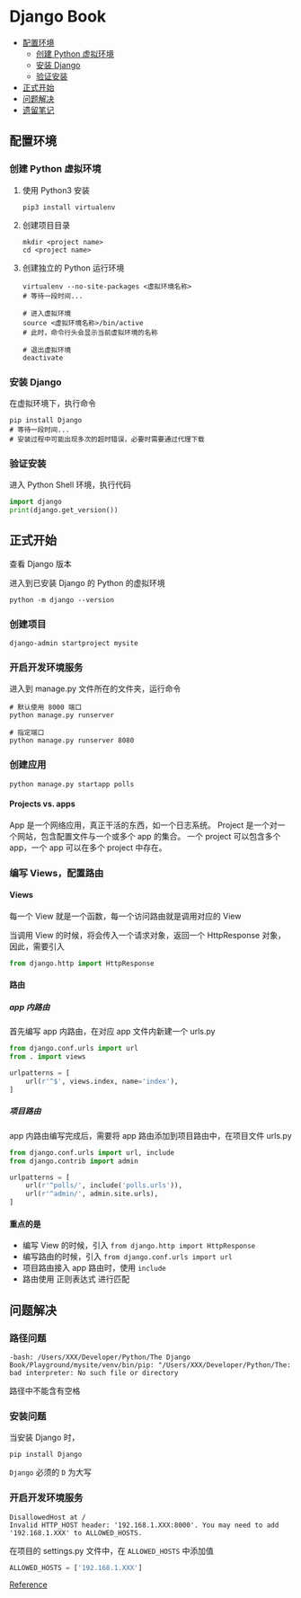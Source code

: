 # Django Book

- [配置环境](#配置环境)
	- [创建 Python 虚拟环境](#创建-python-虚拟环境)
	- [安装 Django](#安装-django)
	- [验证安装](#验证安装)
- [正式开始](#正式开始)
- [问题解决](#问题解决)
- [遗留笔记](#遗留笔记)

## 配置环境

### 创建 Python 虚拟环境

1. 使用 Python3 安装

	```shell
	pip3 install virtualenv
	```

2. 创建项目目录

	```shell
	mkdir <project name>
	cd <project name>
	```
	
3. 创建独立的 Python 运行环境

	```shell
	virtualenv --no-site-packages <虚拟环境名称>
	# 等待一段时间...
	
	# 进入虚拟环境
	source <虚拟环境名称>/bin/active
	# 此时，命令行头会显示当前虚拟环境的名称

	# 退出虚拟环境
	deactivate
	```
### 安装 Django

在虚拟环境下，执行命令

```shell
pip install Django
# 等待一段时间...
# 安装过程中可能出现多次的超时错误，必要时需要通过代理下载
```

### 验证安装

进入 Python Shell 环境，执行代码

```py
import django
print(django.get_version())
```

## 正式开始

查看 Django 版本

进入到已安装 Django 的 Python 的虚拟环境

```shell
python -m django --version
```

### 创建项目

```shell
django-admin startproject mysite
```

### 开启开发环境服务

进入到 manage.py 文件所在的文件夹，运行命令

```shell
# 默认使用 8000 端口
python manage.py runserver

# 指定端口
python manage.py runserver 8080
```

### 创建应用

```shell
python manage.py startapp polls
```

#### Projects vs. apps

App 是一个网络应用，真正干活的东西，如一个日志系统。
Project 是一个对一个网站，包含配置文件与一个或多个 app 的集合。
一个 project 可以包含多个 app，一个 app 可以在多个 project 中存在。

### 编写 Views，配置路由

#### Views

每一个 View 就是一个函数，每一个访问路由就是调用对应的 View

当调用 View 的时候，将会传入一个请求对象，返回一个 HttpResponse 对象，因此，需要引入

```py
from django.http import HttpResponse
```

#### 路由

##### app 内路由

首先编写 app 内路由，在对应 app 文件内新建一个 urls.py

```py
from django.conf.urls import url
from . import views

urlpatterns = [
    url(r'^$', views.index, name='index'),
]
```

##### 项目路由

app 内路由编写完成后，需要将 app 路由添加到项目路由中，在项目文件 urls.py

```py
from django.conf.urls import url, include
from django.contrib import admin

urlpatterns = [
    url(r'^polls/', include('polls.urls')),
    url(r'^admin/', admin.site.urls),
]
```

#### 重点的是

- 编写 View 的时候，引入 `from django.http import HttpResponse`
- 编写路由的时候，引入 `from django.conf.urls import url`
- 项目路由接入 app 路由时，使用 `include`
- 路由使用 正则表达式 进行匹配

## 问题解决

### 路径问题

```
-bash: /Users/XXX/Developer/Python/The Django Book/Playground/mysite/venv/bin/pip: "/Users/XXX/Developer/Python/The: bad interpreter: No such file or directory
```

路径中不能含有空格

### 安装问题

当安装 Django 时，

```shell
pip install Django
```

`Django` 必须的 `D` 为大写

### 开启开发环境服务

```
DisallowedHost at /
Invalid HTTP_HOST header: '192.168.1.XXX:8000'. You may need to add '192.168.1.XXX' to ALLOWED_HOSTS.
```

在项目的 settings.py 文件中，在 `ALLOWED_HOSTS` 中添加值

```py
ALLOWED_HOSTS = ['192.168.1.XXX']
```

[Reference](http://stackoverflow.com/a/40582485/5211544)



